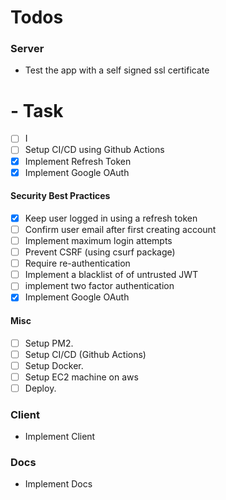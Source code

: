 # Todos

### Server

- Test the app with a self signed ssl certificate

# - Task

* [ ] I
* [ ] Setup CI/CD using Github Actions
* [X] Implement Refresh Token
* [X] Implement Google OAuth

#### Security Best Practices

* [X] Keep user logged in using a refresh token
* [ ] Confirm user email after first creating account
* [ ] Implement maximum login attempts
* [ ] Prevent CSRF (using csurf package)
* [ ] Require re-authentication
* [ ] Implement a blacklist of of untrusted JWT
* [ ] implement two factor authentication
* [X] Implement Google OAuth

#### Misc

* [ ] Setup PM2.
* [ ] Setup CI/CD (Github Actions)
* [ ] Setup Docker.
* [ ] Setup EC2 machine on aws
* [ ] Deploy.

### Client

- Implement Client

### Docs

- Implement Docs
